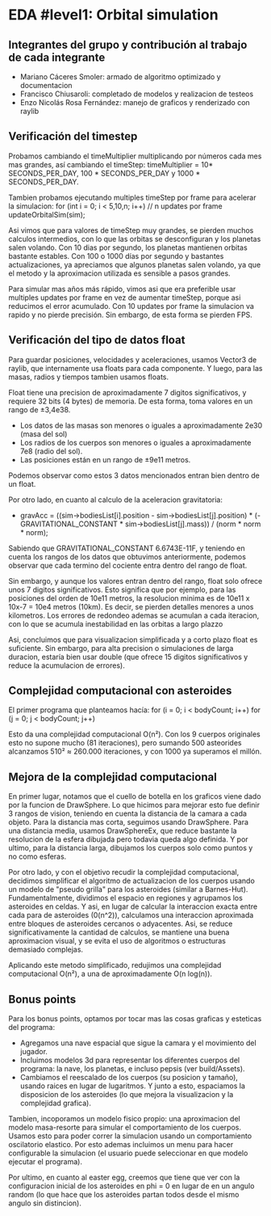 # EDA #level1: Orbital simulation

## Integrantes del grupo y contribución al trabajo de cada integrante

* Mariano Cáceres Smoler: armado de algoritmo optimizado y documentacion
* Francisco Chiusaroli: completado de modelos y realizacion de testeos
* Enzo Nicolás Rosa Fernández: manejo de graficos y renderizado con raylib

## Verificación del timestep

Probamos cambiando el timeMultiplier multiplicando por números cada mes mas grandes, así cambiando el timeStep: timeMultiplier = 10* SECONDS_PER_DAY, 100 * SECONDS_PER_DAY y 1000 * SECONDS_PER_DAY.

Tambien probamos ejecutando multiples timeStep por frame para acelerar la simulacion:
for (int i = 0; i < 5,10,n; i++) // n  updates por frame
    updateOrbitalSim(sim);

Asi vimos que para valores de timeStep muy grandes, se pierden muchos calculos intermedios, con lo que las orbitas se desconfiguran y los planetas salen volando.
Con 10 dias por segundo, los planetas mantienen orbitas bastante estables. Con 100 o 1000 días por segundo y bastantes actualizaciones, ya apreciamos que algunos planetas salen volando, ya que el metodo y la aproximacion utilizada es sensible a pasos grandes.

Para simular mas años más rápido, vimos asi que era preferible usar multiples updates por frame en vez de aumentar timeStep, porque asi reducimos 
el error acumulado. Con 10 updates por frame la simulacion va rapido y no pierde precisión. Sin embargo, de esta forma se pierden FPS.

## Verificación del tipo de datos float

Para guardar posiciones, velocidades y aceleraciones, usamos Vector3 de raylib, que internamente usa floats para cada componente. Y luego, para las masas, radios y tiempos tambien usamos floats.

Float tiene una precision de aproximadamente 7 digitos significativos, y requiere 32 bits (4 bytes) de memoria. De esta forma, toma valores en un rango de ±3,4e38.

- Los datos de las masas son menores o iguales a aproximadamente 2e30 (masa del sol)
- Los radios de los cuerpos son menores o iguales a aproximadamente 7e8 (radio del sol).
- Las posiciones están en un rango de ±9e11 metros. 

Podemos observar como estos 3 datos mencionados entran bien dentro de un float.

Por otro lado, en cuanto al calculo de la aceleracion gravitatoria:

- gravAcc = ((sim->bodiesList[i].position - sim->bodiesList[j].position) * (-GRAVITATIONAL_CONSTANT * sim->bodiesList[j].mass)) / (norm * norm * norm);

Sabiendo que GRAVITATIONAL_CONSTANT 6.6743E-11F, y teniendo en cuenta los rangos de los datos que obtuvimos anteriormente, podemos observar que cada termino del cociente entra dentro del rango de float.

Sin embargo, y aunque los valores entran dentro del rango, float solo ofrece unos 7 digitos significativos. Esto significa que por ejemplo, para las posiciones del orden de 10e11 metros, la resolucion minima es de 10e11 x 10x-7 = 10e4 metros (10km). Es decir, se pierden detalles menores a unos kilometros. Los errores de redondeo ademas se acumulan a cada iteracion, con lo que se acumula inestabilidad en las orbitas a largo plazzo

Asi, concluimos que para visualizacion simplificada y a corto plazo float es suficiente. Sin embargo, para alta precision o simulaciones de larga duracion, estaría bien usar double (que ofrece 15 digitos significativos y reduce la acumulacion de errores).

## Complejidad computacional con asteroides

El primer programa que planteamos hacía:
for (i = 0; i < bodyCount; i++)
    for (j = 0; j < bodyCount; j++)

Esto da una complejidad computacional O(n²).
Con los 9 cuerpos originales esto no supone mucho (81 iteraciones), pero sumando 500 asteorides alcanzamos 510² ≈ 260.000 iteraciones,
y con 1000 ya superamos el millón.

## Mejora de la complejidad computacional

En primer lugar, notamos que el cuello de botella en los graficos viene dado por la funcion de DrawSphere. Lo que hicimos para mejorar esto fue definir 3 rangos de vision, teniendo en cuenta la distancia de la camara a cada objeto. Para la distancia mas corta, seguimos usando DrawSphere. Para una distancia media, usamos 
DrawSphereEx, que reduce bastante la resolucion de la esfera dibujada pero todavia queda algo definida. Y por ultimo, para la distancia larga, dibujamos los cuerpos solo como puntos y no como esferas.

Por otro lado, y con el objetivo recudir la complejidad computacional, decidimos simplificar el algoritmo de actualizacion de los cuerpos usando un modelo de "pseudo grilla" para los asteroides (similar a Barnes-Hut). Fundamentalmente, dividimos el espacio en regiones y agrupamos los asteroides en celdas. Y asi, en lugar de calcular la interaccion exacta entre cada para de asteroides (0(n^2)), calculamos una interaccion aproximada entre bloques de asteroides cercanos o adyacentes.
Asi, se reduce significativamente la cantidad de calculos, se mantiene una buena aproximacion visual, y se evita el uso de algoritmos o estructuras demasiado complejas.

Aplicando este metodo simplificado, redujimos una complejidad computacional O(n²), a una de aproximadamente O(n log(n)).

## Bonus points
Para los bonus points, optamos por tocar mas las cosas graficas y esteticas del programa:
- Agregamos una nave espacial que sigue la camara y el movimiento del jugador.
- Incluimos modelos 3d para representar los diferentes cuerpos del programa: la nave, los planetas, e incluso pepsis (ver build/Assets).
- Cambiamos el reescalado de los cuerpos (su posicion y tamaño), usando raices en lugar de lugaritmos. Y junto a esto, espaciamos la disposicion de los asteroides (lo que mejora la visualizacion y la complejidad grafica).

Tambien, incoporamos un modelo fisico propio: una aproximacion del modelo masa-resorte para simular el comportamiento de los cuerpos. Usamos esto para poder correr la simulacion usando un comportamiento oscilatorio elastico. Por esto ademas incluimos un menu para hacer configurable la simulacion (el usuario puede seleccionar en que modelo ejecutar el programa).

Por ultimo, en cuanto al easter egg, creemos que tiene que ver con la configuracion inicial de los asteroides en phi = 0 en lugar de en un angulo random (lo que hace que los asteroides partan todos desde el mismo angulo sin distincion).
